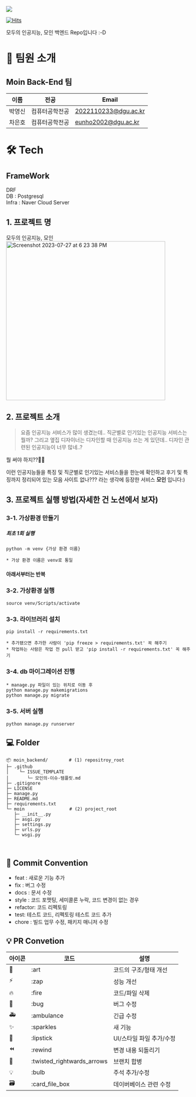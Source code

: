 <div><img src="https://capsule-render.vercel.app/api?type=waving&color=0:99cc99,100:009630&height=200&section=header&text=Moin&fontSize=90" /></div>

[![Hits](https://hits.seeyoufarm.com/api/count/incr/badge.svg?url=https%3A%2F%2Fgithub.com%2FLikeLion-at-DGU%2Fmoin_backend&count_bg=%236E79C9&title_bg=%23828282&icon=&icon_color=%23E7E7E7&title=%EB%AA%A8%EC%9D%B8+%EB%B0%B1%EC%97%94%EB%93%9C&edge_flat=false)](https://hits.seeyoufarm.com)

모두의 인공지능, 모인 백엔드 Repo입니다 :-D

# 👋 팀원 소개

## Moin Back-End 팀

| 이름                                         | 전공           | Email                |
| -------------------------------------------- | --------------  | -------------------- |
| 박영신      | 컴퓨터공학전공  | 2022110233@dgu.ac.kr |
| 차은호 | 컴퓨터공학전공      | eunho2002@dgu.ac.kr |


# 🛠️ Tech

## FrameWork
DRF
<br/>
DB : Postgresql
<br/>
Infra : Naver Cloud Server


## 1. 프로젝트 명

모두의 인공지능, 모인 
<br/>
<img width="432" alt="Screenshot 2023-07-27 at 6 23 38 PM" src="https://github.com/LikeLion-at-DGU/moin_frontend/assets/78739194/999527ec-36ca-4d8a-9f4c-91f6137c6c17">


## 2. 프로젝트 소개
> 요즘 인공지능 서비스가 많이 생겼는데..
직군별로 인기있는 인공지능 서비스는 뭘까?
그리고 옆집 디자이너는 디자인할 때 인공지능 쓰는 게 있던데..
디자인 관련된 인공지능이 너무 많네..?

뭘 써야 하지??😵‍💫

이런 인공지능들을 특징 및 직군별로 인기있는
서비스들을 한눈에 확인하고 후기 및 특징까지 정리되어 있는 모음 사이트 없나???
라는 생각에 등장한 서비스 **모인** 입니다:)


## 3. 프로젝트 실행 방법(자세한 건 노션에서 보자)
### 3-1. 가상환경 만들기
##### 최초 1회 실행
    python -m venv {가상 환경 이름}

    * 가상 환경 이름은 venv로 통일

#### 아래서부터는 반복
### 3-2. 가상환경 실행
    source venv/Scripts/activate

### 3-3. 라이브러리 설치
    pip install -r requirements.txt

    * 추가됐으면 추가한 사람이 'pip freeze > requirements.txt' 꼭 해주기
    * 작업하는 사람은 작업 전 pull 받고 'pip install -r requirements.txt' 꼭 해주기

### 3-4. db 마이그레이션 진행
    * manage.py 파일이 있는 위치로 이동 후
    python manage.py makemigrations
    python manage.py migrate

### 3-5. 서버 실행
    python manage.py runserver


## 💻 Folder
```
📦 moin_backend/        # (1) repositroy_root	
├─ .github
│    └─ ISSUE_TEMPLATE
│       └─ 모인의-이슈-템플릿.md
├─ .gitignore
├─ LICENSE
├─ manage.py
├─ README.md
├─ requirements.txt
└─ moin			        # (2) project_root
   ├─ __init__.py
   ├─ asgi.py
   ├─ settings.py
   ├─ urls.py
   └─ wsgi.py



```


## 🎯 Commit Convention

-   feat : 새로운 기능 추가
-   fix : 버그 수정
-   docs : 문서 수정
-   style : 코드 포맷팅, 세미콜론 누락, 코드 변경이 없는 경우
-   refactor: 코드 리펙토링
-   test: 테스트 코드, 리펙토링 테스트 코드 추가
-   chore : 빌드 업무 수정, 패키지 매니저 수정


## 💡 PR Convetion

| 아이콘 | 코드                       | 설명                     |
| ------ | -------------------------- | ------------------------ |
| 🎨     | :art                       | 코드의 구조/형태 개선    |
| ⚡️    | :zap                       | 성능 개선                |
| 🔥     | :fire                      | 코드/파일 삭제           |
| 🐛     | :bug                       | 버그 수정                |
| 🚑     | :ambulance                 | 긴급 수정                |
| ✨     | :sparkles                  | 새 기능                  |
| 💄     | :lipstick                  | UI/스타일 파일 추가/수정 |
| ⏪     | :rewind                    | 변경 내용 되돌리기       |
| 🔀     | :twisted_rightwards_arrows | 브랜치 합병              |
| 💡     | :bulb                      | 주석 추가/수정           |
| 🗃      | :card_file_box             | 데이버베이스 관련 수정   |
